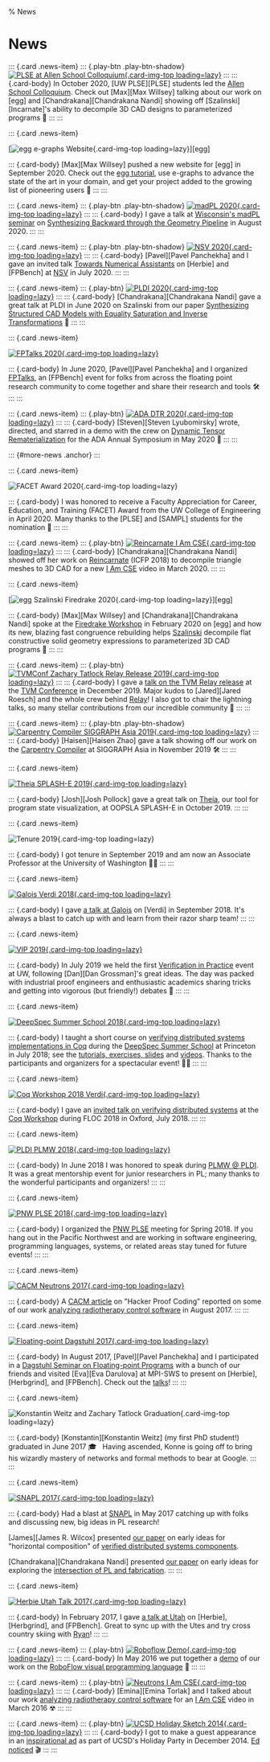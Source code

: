 % News

# News

::: {.card .news-item}
::: {.play-btn .play-btn-shadow}
  [![PLSE at Allen School Colloquium](thumb/2020-10-22-plse-allen-school-colloq-cnandi-szalinski.png){.card-img-top loading=lazy}](https://www.youtube.com/watch?v=Po3K_BFIzAk)
:::
::: {.card-body}
  In October 2020, [UW PLSE][PLSE] students led the
  [Allen School Colloquium](https://www.youtube.com/watch?v=Po3K_BFIzAk).
  Check out [Max][Max Willsey] talking about our work on [egg] and
  [Chandrakana][Chandrakana Nandi] showing off [Szalinski][Incarnate]'s
  ability to decompile 3D CAD designs to parameterized programs &#x1F929;
:::
:::

::: {.card .news-item}

  [![egg e-graphs Website](thumb/2020-09-egg-website.png){.card-img-top loading=lazy}][egg]

::: {.card-body}
  [Max][Max Willsey] pushed a new website for [egg] in September 2020.
  Check out the [egg tutorial](https://docs.rs/egg/*/egg/tutorials/),
  use e-graphs to advance the state of the art in your domain,
  and get your project added to the growing list of pioneering users &#x1F423;
:::
:::

::: {.card .news-item}
::: {.play-btn .play-btn-shadow}
  [![madPL 2020](thumb/2020-08-madpl.png){.card-img-top loading=lazy}](https://www.youtube.com/watch?v=vOUP2wT-k1U)
:::
::: {.card-body}
  I gave a talk at
  [Wisconsin's madPL seminar](https://madpl.cs.wisc.edu/pl-seminar/) on
  [Synthesizing Backward through the Geometry Pipeline](talks.html#talk-2020-08-madpl-backward-geometry-synthesis)
  in August 2020.
:::
:::

::: {.card .news-item}
::: {.play-btn .play-btn-shadow}
  [![NSV 2020](thumb/2020-07-nsv.png){.card-img-top loading=lazy}](https://www.youtube.com/watch?v=m_tRUSCRM1M)
:::
::: {.card-body}
  [Pavel][Pavel Panchekha] and I gave an invited talk
  [Towards Numerical Assistants](talks.html#talk-2020-07-nsv-herbie-fpbench)
  on [Herbie] and [FPBench] at [NSV](https://nsv2020.github.io/) in July 2020.
:::
:::

::: {.card .news-item}
::: {.play-btn}
  [![PLDI 2020](thumb/2020-06-pldi-szalinski.png){.card-img-top loading=lazy}](https://www.youtube.com/watch?v=2KA602M8t7c)
:::
::: {.card-body}
  [Chandrakana][Chandrakana Nandi] gave a great talk
  at PLDI in June 2020 on Szalinski from our paper
  [Synthesizing Structured CAD Models with Equality Saturation and Inverse Transformations](publications.html#pub-2020-pldi-szalinski-cad-eqsat)
  &#x1F44F;
:::
:::

::: {.card .news-item}

  <!-- -->
  [![FPTalks 2020](thumb/2020-06-fptalks.png){.card-img-top loading=lazy}](http://fpbench.org/talks/fptalks20.html)

::: {.card-body}
  In June 2020, [Pavel][Pavel Panchekha] and I organized
  [FPTalks](http://fpbench.org/talks/fptalks20.html),
  an [FPBench] event for folks from across the floating point research
  community to come together and share their research and tools
  &#x1F6E0;
:::
:::

::: {.card .news-item}
::: {.play-btn}
  [![ADA DTR 2020](thumb/2020-05-ada-dtr-demo.png){.card-img-top loading=lazy}](https://www.youtube.com/watch?v=kxlbpwBJzA4)
:::
::: {.card-body}
  [Steven][Steven Lyubomirsky] wrote, directed, and starred in
  a demo with the crew on
  [Dynamic Tensor Rematerialization](https://arxiv.org/abs/2006.09616)
  for the ADA Annual Symposium in May 2020 &#x1F57A;
:::
:::

::: {#more-news .anchor}
:::

::: {.card .news-item}

  <!-- TODO award link -->
  ![FACET Award 2020](thumb/2020-05-facet-award.png){.card-img-top loading=lazy}

::: {.card-body}
  I was honored to receive a
    Faculty Appreciation for Career, Education, and Training (FACET) Award
    from the UW College of Engineering in April 2020.
  Many thanks to the [PLSE] and [SAMPL] students for the nomination &#x1F64F;
:::
:::

::: {.card .news-item}
::: {.play-btn}
  [![Reincarnate I Am CSE](thumb/2020-03-cnandi-iamcse-reincarnate.png){.card-img-top loading=lazy}](https://www.youtube.com/watch?v=G7v3kegE9_g)
:::
::: {.card-body}
  [Chandrakana][Chandrakana Nandi] showed off her work on
  [Reincarnate](publications.html#pub-2018-icfp-reincarnate-cad-decompiler) (ICFP 2018)
  to decompile triangle meshes to 3D CAD for a new
  [I Am CSE](https://www.youtube.com/watch?v=G7v3kegE9_g)
  video in March 2020.
:::
:::

::: {.card .news-item}

  [![egg Szalinski Firedrake 2020](thumb/2020-02-egg-szalinski-firedrake.png){.card-img-top loading=lazy}][egg]

::: {.card-body}
  [Max][Max Willsey] and [Chandrakana][Chandrakana Nandi] spoke at the
  [Firedrake Workshop](https://firedrakeproject.org/firedrake_usa_20.html)
  in February 2020 on [egg] and how its
  new, blazing fast congruence rebuilding helps
  [Szalinski](http://incarnate.uwplse.org/)
  decompile flat constructive solid geometry expressions to
  parameterized 3D CAD programs &#x1F423;
:::
:::

::: {.card .news-item}
::: {.play-btn}
  [![TVMConf Zachary Tatlock Relay Release 2019](thumb/2019-12-tvm-relay-release.png){.card-img-top loading=lazy}](https://www.youtube.com/watch?v=npqO0hVXZwU&t=1814)
:::
::: {.card-body}
  I gave a [talk on the TVM Relay release](talks.html#talk-2019-12-tvm-relay-release)
  at the [TVM Conference](https://sampl.cs.washington.edu/tvmconf/)
  in December 2019.
  Major kudos to [Jared][Jared Roesch] and the whole crew behind
  [Relay](https://sampl.cs.washington.edu/projects/relay.html)!
  I also got to chair the lightning talks,
  so many stellar contributions from
  our incredible community &#x1F91D;
:::
:::

::: {.card .news-item}
::: {.play-btn .play-btn-shadow}
  [![Carpentry Compiler SIGGRAPH Asia 2019](thumb/2019-11-carpentry-compiler.png){.card-img-top loading=lazy}](https://www.youtube.com/watch?v=yaXKP7lv-CI)
:::
::: {.card-body}
  [Haisen][Haisen Zhao] gave a talk showing off our work on the
  [Carpentry Compiler](publications.html#pub-2019-siga-carpentry-compiler)
  at SIGGRAPH Asia in November 2019 &#x1F6E0;
:::
:::

::: {.card .news-item}

  [![Theia SPLASH-E 2019](thumb/2019-10-theia.png){.card-img-top loading=lazy}](publications.html#pub-2019-splashe-theia-psv-viz)

::: {.card-body}
  [Josh][Josh Pollock] gave a great talk on
  [Theia](publications.html#pub-2019-splashe-theia-psv-viz),
  our tool for program state visualization,
  at OOPSLA SPLASH-E in October 2019.
:::
:::

::: {.card .news-item}

  <!-- -->
  ![Tenure 2019](thumb/2019-09-tenure.png){.card-img-top loading=lazy}

::: {.card-body}
  I got tenure in September 2019 and
  am now an Associate Professor
  at the University of Washington
  &#x1F468;&zwj;&#x1F3EB;
:::
:::

::: {.card .news-item}

  [![Galois Verdi 2018](thumb/2018-09-galois-verdi.png){.card-img-top loading=lazy}](talks.html#talk-2018-09-galois-verdi)

::: {.card-body}
  I gave [a talk at Galois](talks.html#talk-2018-09-galois-verdi)
  on [Verdi] in September 2018.
  It's always a blast to catch up with and learn from their razor sharp team!
:::
:::

::: {.card .news-item}

  [![VIP 2019](thumb/2019-07-vip.png){.card-img-top loading=lazy}](https://vip.cs.washington.edu/)

::: {.card-body}
  In July 2019 we held the first
  [Verification in Practice](https://vip.cs.washington.edu/)
  event at UW, following [Dan][Dan Grossman]'s great ideas.
  The day was packed with
  industrial proof engineers and enthusiastic academics
  sharing tricks and getting into vigorous (but friendly!) debates
  &#x1F4E3;
:::
:::

::: {.card .news-item}

  [![DeepSpec Summer School 2018](thumb/2018-07-deepspec-summer-school.png){.card-img-top loading=lazy}](teaching.html#course-2018-deepspec-summer-school)

::: {.card-body}
  I taught a short course on
  [verifying distributed systems implementations in Coq](teaching.html#course-2018-deepspec-summer-school)
  during the [DeepSpec Summer School](https://deepspec.org/event/dsss18/)
  at Princeton in July 2018;
  see the [tutorials, exercises, slides](https://github.com/DeepSpec/dsss18/tree/master/verdi)
  and [videos](https://www.youtube.com/playlist?list=PLF8nG15tV6C8VAUCZfsIMDnGxjTrh016I).
  Thanks to the participants and organizers for a spectacular event!
  &#x1F468;&zwj;&#x1F3EB;
:::
:::

::: {.card .news-item}

  [![Coq Workshop 2018 Verdi](thumb/2018-07-coqworkshop-verdi.png){.card-img-top loading=lazy}](talks.html#talk-2018-07-coqworkshop-verdi)

::: {.card-body}
  I gave an
  [invited talk on verifying distributed systems](talks.html#talk-2018-07-coqworkshop-verdi)
  at the [Coq Workshop](https://coqworkshop2018.inria.fr/)
  during FLOC 2018 in Oxford, July 2018.
:::
:::

::: {.card .news-item}

  [![PLDI PLMW 2018](thumb/2018-06-pldi-plmw.png){.card-img-top loading=lazy}](https://pldi18.sigplan.org/committee/plmw-pldi-2018-speakers)

::: {.card-body}
  In June 2018 I was honored to speak during
  [PLMW @ PLDI](https://pldi18.sigplan.org/committee/plmw-pldi-2018-speakers).
  It was a great mentorship event for junior researchers in PL;
  many thanks to the wonderful participants and organizers!
:::
:::

::: {.card .news-item}

  [![PNW PLSE 2018](thumb/2018-05-pnw-plse-with-logo.jpg){.card-img-top loading=lazy}](http://pnwplse.org/)

::: {.card-body}
  I organized the [PNW PLSE](http://pnwplse.org/)
    meeting for Spring 2018.
  If you hang out in the Pacific Northwest
    and are working in software engineering,
    programming languages, systems, or related areas
    stay tuned for future events!
:::
:::

::: {.card .news-item}

  [![CACM Neutrons 2017](thumb/2017-08-cacm-neutrons-cnts-control-panel.jpg){.card-img-top loading=lazy}](http://neutrons.uwplse.org/)

::: {.card-body}
  A [CACM article](https://cacm.acm.org/magazines/2017/8/219596-hacker-proof-coding/fulltext)
  on "Hacker Proof Coding" reported on some of our work
  [analyzing radiotherapy control software](http://neutrons.uwplse.org)
  in August 2017.
:::
:::

::: {.card .news-item}

  [![Floating-point Dagstuhl 2017](thumb/2017-08-dagstuhl-floating-point.jpg){.card-img-top loading=lazy}](https://www.dagstuhl.de/en/program/calendar/semhp/?semnr=17352)

::: {.card-body}
  In August 2017, [Pavel][Pavel Panchekha] and I participated in a
  [Dagstuhl Seminar on Floating-point Programs](https://www.dagstuhl.de/en/program/calendar/semhp/?semnr=17352)
  with a bunch of our friends and visited
  [Eva][Eva Darulova] at MPI-SWS to present on
  [Herbie], [Herbgrind], and [FPBench].
  Check out the [talks](talks.html#talk-2017-08-dagstuhl-fpbench)!
:::
:::

::: {.card .news-item}

  <!-- -->
  ![Konstantin Weitz and Zachary Tatlock Graduation](thumb/2017-06-konne-graduation-cropped.jpg){.card-img-top loading=lazy}

::: {.card-body}
  [Konstantin][Konstantin Weitz] (my first PhD student!)
  graduated in June 2017 &#x1F393; &nbsp;
  Having ascended, Konne is going off to
  bring his wizardly mastery of networks and formal methods
  to bear at Google.
:::
:::

::: {.card .news-item}

  [![SNAPL 2017](thumb/2017-05-snapl.jpg){.card-img-top loading=lazy}](https://snapl.org/2017/papers.html)

::: {.card-body}
  Had a blast at [SNAPL](https://snapl.org/2017/) in May 2017
  catching up with folks and discussing new, big ideas in PL research!

  [James][James R. Wilcox] presented
  [our paper](publications.html#pub-2017-snapl-disel-pl-for-distributed-systems)
  on early ideas for "horizontal composition" of
  [verified distributed systems components](https://distributedcomponents.net/).

  [Chandrakana][Chandrakana Nandi] presented
  [our paper](publications.html#pub-2017-snapl-incarnate-pl-for-3d-printing)
  on early ideas for exploring the
  [intersection of PL and fabrication](http://incarnate.uwplse.org/).
:::
:::

::: {.card .news-item}

  [![Herbie Utah Talk 2017](thumb/2017-02-utah-talk.png){.card-img-top loading=lazy}](talks.html#talk-2017-02-utah-herbie-herbgrind-fpbench)

::: {.card-body}
  In February 2017, I gave
  [a talk at Utah](talks.html#talk-2017-02-utah-herbie-herbgrind-fpbench)
  on [Herbie], [Herbgrind], and [FPBench].
  Great to sync up with the Utes and try
  cross country skiing with [Ryan](https://rstutsman.github.io/)!
:::
:::

::: {.card .news-item}
::: {.play-btn}
  [![Roboflow Demo](thumb/2016-05-roboflow-demo.png){.card-img-top loading=lazy}](https://www.youtube.com/watch?v=CEKFUMBNEmU)
:::
::: {.card-body}
  In May 2016 we put together a
  [demo](https://www.youtube.com/watch?v=CEKFUMBNEmU)
  of our work on the
  [RoboFlow visual programming language](https://homes.cs.washington.edu/~ztatlock/roboflow/)
  &#x1F916;
:::
:::

::: {.card .news-item}
::: {.play-btn}
  [![Neutrons I Am CSE](thumb/2016-03-neutrons-iamcse.png){.card-img-top loading=lazy}](https://www.youtube.com/watch?v=QdR9_TJ1br8)
:::
::: {.card-body}
  [Emina][Emina Torlak] and I talked about our work
  [analyzing radiotherapy control software](publications.html#pub-2016-cav-neutrons-radiotherapy-safety)
  for an
  [I Am CSE](https://www.youtube.com/watch?v=QdR9_TJ1br8)
  video in March 2016 &#x2622;
:::
:::

::: {.card .news-item}
::: {.play-btn}
  [![UCSD Holiday Sketch 2014](thumb/2014-12-ucsd-holidy-sketch-give-them-your-dissertation.png){.card-img-top loading=lazy}](https://www.youtube.com/watch?v=z2kXq1Fkhvg)
:::
::: {.card-body}
  I got to make a guest appearance in an
  [inspirational ad](https://www.youtube.com/watch?v=z2kXq1Fkhvg)
  as part of UCSD's Holiday Party in December 2014.
  [Ed noticed](https://news.cs.washington.edu/2014/12/17/uw-cses-zach-tatlock-in-ucsd-cse-holiday-party-2014-give-them-your-dissertation/)
  &#x1F3AC;
:::
:::

<!--

TODO

* Our submissions on [Cassius][CASSIUS_PROJECT]
  and [Herbgrind][HERBGRIND_PROJECT]
  were both accepted to
  [PLDI 2018](https://conf.researchr.org/home/pldi-2018).
  The talks in Philly June 2018 were great!

* [James Wilcox]'s February 2018 article in CACM on
  [Highlights in Systems Verification](https://dl.acm.org/citation.cfm?id=3132271)
  has a nice account of [Verdi][VERDI_PROJECT]
  and other marquee verification successes in the field.

* I was honored to receive an
  [NSF CAREER Award](https://www.nsf.gov/awardsearch/showAward?AWD_ID=1749570&HistoricalAwards=false)
  in early 2018.

* The September 2018 CACM article on
  [Hacker-Proof Coding](https://cacm.acm.org/magazines/2017/8/219596-hacker-proof-coding/fulltext)
  featured our work on
  [verifying radiotherapy control systems][NEUTRONS_PROJECT].

* In Fall 2017 [Neutrons][NEUTRONS_PROJECT] was featured in
  [CSE News](https://news.cs.washington.edu/2017/08/08/allen-schools-zachary-tatlock-and-neutrons-software-verification-project-featured-in-communications-of-the-acm/).

* In August 2017,
  [Pavel][Pavel Panchekha] and I
  presented at a [Dagstuhl on Floating Point][17-FP-DAGSTUHL].

* In June 2017, I gave a
  [talk at MFPS](http://coalg.org/mfps-calco2017/invited-mfps.html)
  on the [Bagpipe][BAGPIPE_PROJECT] and [Verdi][VERDI_PROJECT]
  projects for verifying distributed systems.

* In April 2017, I gave a
  [talk at Purdue](https://purduepl.github.io/seminars.html)
  on the [Bagpipe][BAGPIPE_PROJECT]
  tool for verifying BGP router configurations.

* In February 2017, I gave a
  [talk at Utah](http://www.cs.utah.edu/calendar/colloquium-zach-tatlock/)
  on [Herbie][HERBIE_PROJECT],
  [Herbgrind][HERBGRIND_PROJECT], and
  [FPBench][FPBENCH_PROJECT].

* I was honored to receive a
  [Google Faculty Award in 2016](https://research.googleblog.com/2016/02/google-research-awards-fall-2015.html).

* I gave an invited talk at [VSTTE 2016](http://www.cs.toronto.edu/~chechik/vstte16/tatlock.html)
  on [verifying radiotherapy control software](http://neutrons.uwplse.org/).

* In 2010, I wrote a chapter for [Dipu][Sudipta Kundu]'s book
  [High-Level Verification](http://www.springer.com/us/book/9781441993588).

We teach many important
 [life skills](https://news.cs.washington.edu/2015/09/08/uw-cses-zach-tatlock-learns-to-wear-shoes/)
 here in the Allen School.


December 2015

- [Doug][Doug Woos] gave a presentation on type theory, Coq, and verifying distributed
  systems in [Verdi] at the Vermont Functional User Group (part
  [1](https://vimeo.com/155383739),
  [2](https://vimeo.com/155384206),
  [3](https://vimeo.com/155385336)).

-->
